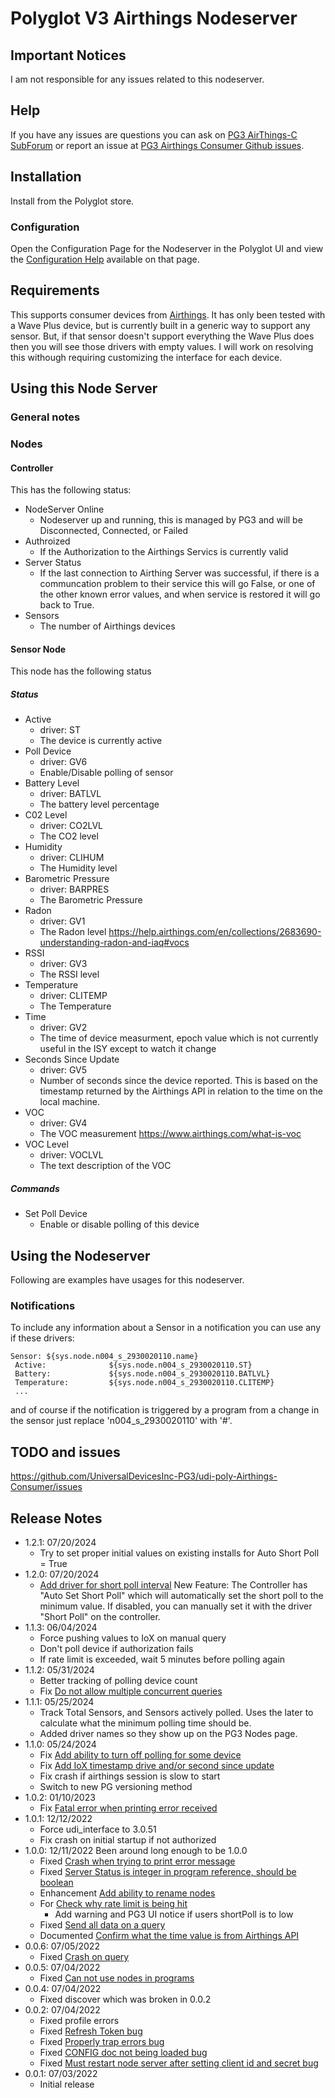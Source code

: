# Polyglot V3 Airthings Nodeserver

## Important Notices

I am not responsible for any issues related to this nodeserver.

## Help

If you have any issues are questions you can ask on [PG3 AirThings-C SubForum](https://forum.universal-devices.com/forum/385-airthings-c/) or report an issue at [PG3 Airthings Consumer Github issues](https://github.com/UniversalDevicesInc-PG3/udi-poly-Airthings-Consumer/issues).

## Installation

Install from the Polyglot store.

### Configuration

Open the Configuration Page for the Nodeserver in the Polyglot UI and view the [Configuration Help](/CONFIG.md) available on that page.

## Requirements

This supports consumer devices from <a href="https://www.airthings.com/">Airthings</a>.  It has only been tested with a Wave Plus device, but is currently built in a generic way to support any sensor.  But, if that sensor doesn't support everything the Wave Plus does then you will see those drivers with empty values.  I will work on resolving this withough requiring customizing the interface for each device.

## Using this Node Server

### General notes

### Nodes

#### Controller

This has the following status:
- NodeServer Online
  - Nodeserver up and running, this is managed by PG3 and will be Disconnected, Connected, or Failed
- Authroized
  - If the Authorization to the Airthings Servics is currently valid
- Server Status
  - If the last connection to Airthing Server was successful, if there is a communcation problem to their service this will go False, or one of the other known error values, and when service is restored it will go back to True.
- Sensors
  - The number of Airthings devices

#### Sensor Node

This node has the following status

##### Status

- Active
  - driver: ST
  - The device is currently active
- Poll Device
  - driver: GV6
  - Enable/Disable polling of sensor
- Battery Level
  - driver: BATLVL
  - The battery level percentage
- C02 Level
  - driver: CO2LVL
  - The CO2 level
- Humidity
  - driver: CLIHUM
  - The Humidity level
- Barometric Pressure
  - driver: BARPRES
  - The Barometric Pressure
- Radon
  - driver: GV1
  - The Radon level https://help.airthings.com/en/collections/2683690-understanding-radon-and-iaq#vocs
- RSSI
  - driver: GV3
  - The RSSI level
- Temperature
  - driver: CLITEMP
  - The Temperature
- Time
  - driver: GV2
  - The time of device measurment, epoch value which is not currently useful in the ISY except to watch it change
- Seconds Since Update
  - driver: GV5
  - Number of seconds since the device reported.  This is based on the timestamp returned by the Airthings API in relation to the time on the local machine.
- VOC
  - driver: GV4
  - The VOC measurement https://www.airthings.com/what-is-voc
- VOC Level
  - driver: VOCLVL
  - The text description of the VOC

##### Commands

- Set Poll Device
  - Enable or disable polling of this device

## Using the Nodeserver

Following are examples have usages for this nodeserver.

### Notifications

To include any information about a Sensor in a notification you can use any if these drivers:
```
Sensor: ${sys.node.n004_s_2930020110.name}
 Active:              ${sys.node.n004_s_2930020110.ST}
 Battery:             ${sys.node.n004_s_2930020110.BATLVL}
 Temperature:         ${sys.node.n004_s_2930020110.CLITEMP}
 ...
```
and of course if the notification is triggered by a program from a change in the sensor just replace 'n004_s_2930020110' with '#'.

## TODO and issues

https://github.com/UniversalDevicesInc-PG3/udi-poly-Airthings-Consumer/issues

## Release Notes
- 1.2.1: 07/20/2024
  - Try to set proper initial values on existing installs for Auto Short Poll = True
- 1.2.0: 07/20/2024
  - [Add driver for short poll interval](https://github.com/UniversalDevicesInc-PG3/udi-poly-Airthings-Consumer/issues/23)
  New Feature: The Controller has "Auto Set Short Poll" which will automatically set the short poll to the minimum value.  If disabled, you can manually set it with the driver "Short Poll" on the controller.
- 1.1.3: 06/04/2024
  - Force pushing values to IoX on manual query
  - Don't poll device if authorization fails
  - If rate limit is exceeded, wait 5 minutes before polling again
- 1.1.2: 05/31/2024
  - Better tracking of polling device count
  - Fix [Do not allow multiple concurrent queries](https://github.com/UniversalDevicesInc-PG3/udi-poly-Airthings-Consumer/issues/22)
- 1.1.1: 05/25/2024
  - Track Total Sensors, and Sensors actively polled.  Uses the later to calculate what the minimum polling time should be.
  - Added driver names so they show up on the PG3 Nodes page.
- 1.1.0: 05/24/2024
  - Fix [Add ability to turn off polling for some device](https://github.com/UniversalDevicesInc-PG3/udi-poly-Airthings-Consumer/issues/21)
  - Fix [Add IoX timestamp drive and/or second since update](https://github.com/UniversalDevicesInc-PG3/udi-poly-Airthings-Consumer/issues/20)
  - Fix crash if airthings session is slow to start
  - Switch to new PG versioning method
- 1.0.2: 01/10/2023
  - Fix [Fatal error when printing error received](https://github.com/UniversalDevicesInc-PG3/udi-poly-Airthings-Consumer/issues/17)
- 1.0.1: 12/12/2022
  - Force udi_interface to 3.0.51
  - Fix crash on initial startup if not authorized
- 1.0.0: 12/11/2022
  Been around long enough to be 1.0.0
  - Fixed [Crash when trying to print error message](https://github.com/UniversalDevicesInc-PG3/udi-poly-Airthings-Consumer/issues/15)
  - Fixed [Server Status is integer in program reference, should be boolean](https://github.com/UniversalDevicesInc-PG3/udi-poly-Airthings-Consumer/issues/16)
  - Enhancement [Add ability to rename nodes](https://github.com/UniversalDevicesInc-PG3/udi-poly-Airthings-Consumer/issues/14)
  - For [Check why rate limit is being hit](https://github.com/UniversalDevicesInc-PG3/udi-poly-Airthings-Consumer/issues/13)
    - Add warning and PG3 UI notice if users shortPoll is to low
  - Fixed [Send all data on a query](https://github.com/UniversalDevicesInc-PG3/udi-poly-Airthings-Consumer/issues/12)
  - Documented [Confirm what the time value is from Airthings API](https://github.com/UniversalDevicesInc-PG3/udi-poly-Airthings-Consumer/issues/11)
- 0.0.6: 07/05/2022
  - Fixed [Crash on query](https://github.com/UniversalDevicesInc-PG3/udi-poly-Airthings-Consumer/issues/6)
- 0.0.5: 07/04/2022
  - Fixed [Can not use nodes in programs](https://github.com/UniversalDevicesInc-PG3/udi-poly-Airthings-Consumer/issues/5)
- 0.0.4: 07/04/2022
  - Fixed discover which was broken in 0.0.2
- 0.0.2: 07/04/2022
  - Fixed profile errors
  - Fixed [Refresh Token bug](https://github.com/UniversalDevicesInc-PG3/udi-poly-Airthings-Consumer/issues/4)
  - Fixed [Properly trap errors bug](https://github.com/UniversalDevicesInc-PG3/udi-poly-Airthings-Consumer/issues/3)
  - Fixed [CONFIG doc not being loaded bug](https://github.com/UniversalDevicesInc-PG3/udi-poly-Airthings-Consumer/issues/2)
  - Fixed [Must restart node server after setting client id and secret bug](https://github.com/UniversalDevicesInc-PG3/udi-poly-Airthings-Consumer/issues/1)
- 0.0.1: 07/03/2022
  - Initial release
